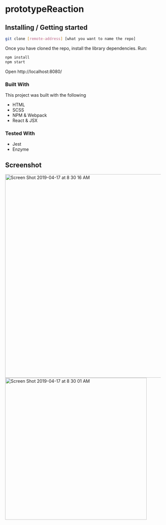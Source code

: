 # prototypeReaction

## Installing / Getting started

```bash
git clone [remote-address] [what you want to name the repo]
```

Once you have cloned the repo, install the library dependencies. Run:

```bash
npm install
npm start
```
Open http://localhost:8080/

### Built With
This project was built with the following
- HTML
- SCSS
- NPM & Webpack
- React & JSX

### Tested With
- Jest
- Enzyme

## Screenshot
<img width="657" alt="Screen Shot 2019-04-17 at 8 30 16 AM" src="https://user-images.githubusercontent.com/34406483/56297970-95031180-60ee-11e9-9593-e002f7cf5d15.png">
<img width="458" alt="Screen Shot 2019-04-17 at 8 30 01 AM" src="https://user-images.githubusercontent.com/34406483/56297976-97fe0200-60ee-11e9-9385-6daeea725976.png">
